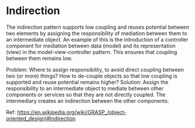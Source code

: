 # Indirection

The indirection pattern supports low coupling and reuses potential between two elements by assigning the responsibility of mediation between them to an intermediate object. An example of this is the introduction of a controller component for mediation between data (model) and its representation (view) in the model-view-controller pattern. This ensures that coupling between them remains low.

Problem: Where to assign responsibility, to avoid direct coupling between two (or more) things? How to de-couple objects so that low coupling is supported and reuse potential remains higher?
Solution: Assign the responsibility to an intermediate object to mediate between other components or services so that they are not directly coupled.
The intermediary creates an indirection between the other components.

Ref: https://en.wikipedia.org/wiki/GRASP_(object-oriented_design)#Indirection
